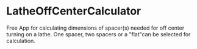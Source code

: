 # LatheOffCenterCalculator
Free App for calculating dimensions of spacer(s) needed for off center turning on a lathe. One spacer, two spacers or a "flat"can be selected for calculation.
